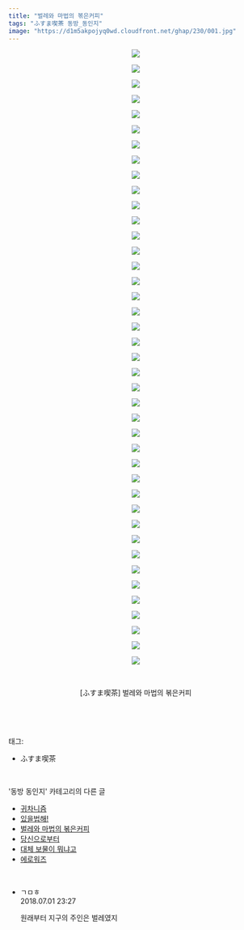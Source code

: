 ```yaml
---
title: "벌레와 마법의 볶은커피"
tags: "ふすま喫茶 동방_동인지"
image: "https://d1m5akpojyq0wd.cloudfront.net/ghap/230/001.jpg"
---
```

<div class="article">
<p style="text-align: center; clear: none; float: none;"><img src="{{ site.imgserver6 }}/ghap/230/001.jpg"/></p>
<p style="text-align: center; clear: none; float: none;"><img src="{{ site.imgserver6 }}/ghap/230/002.jpg"/></p>
<p style="text-align: center; clear: none; float: none;"><img src="{{ site.imgserver6 }}/ghap/230/003.jpg"/></p>
<p style="text-align: center; clear: none; float: none;"><img src="{{ site.imgserver6 }}/ghap/230/004.jpg"/></p>
<p style="text-align: center; clear: none; float: none;"><img src="{{ site.imgserver6 }}/ghap/230/005.jpg"/></p>
<p style="text-align: center; clear: none; float: none;"><img src="{{ site.imgserver6 }}/ghap/230/006.jpg"/></p>
<p style="text-align: center; clear: none; float: none;"><img src="{{ site.imgserver6 }}/ghap/230/007.jpg"/></p>
<p style="text-align: center; clear: none; float: none;"><img src="{{ site.imgserver6 }}/ghap/230/008.jpg"/></p>
<p style="text-align: center; clear: none; float: none;"><img src="{{ site.imgserver6 }}/ghap/230/009.jpg"/></p>
<p style="text-align: center; clear: none; float: none;"><img src="{{ site.imgserver6 }}/ghap/230/010.jpg"/></p>
<p style="text-align: center; clear: none; float: none;"><img src="{{ site.imgserver6 }}/ghap/230/011.jpg"/></p>
<p style="text-align: center; clear: none; float: none;"><img src="{{ site.imgserver6 }}/ghap/230/012.jpg"/></p>
<p style="text-align: center; clear: none; float: none;"><img src="{{ site.imgserver6 }}/ghap/230/013.jpg"/></p>
<p style="text-align: center; clear: none; float: none;"><img src="{{ site.imgserver6 }}/ghap/230/014.jpg"/></p>
<p style="text-align: center; clear: none; float: none;"><img src="{{ site.imgserver6 }}/ghap/230/015.jpg"/></p>
<p style="text-align: center; clear: none; float: none;"><img src="{{ site.imgserver6 }}/ghap/230/016.jpg"/></p>
<p style="text-align: center; clear: none; float: none;"><img src="{{ site.imgserver6 }}/ghap/230/017.jpg"/></p>
<p style="text-align: center; clear: none; float: none;"><img src="{{ site.imgserver6 }}/ghap/230/018.jpg"/></p>
<p style="text-align: center; clear: none; float: none;"><img src="{{ site.imgserver6 }}/ghap/230/019.jpg"/></p>
<p style="text-align: center; clear: none; float: none;"><img src="{{ site.imgserver6 }}/ghap/230/020.jpg"/></p>
<p style="text-align: center; clear: none; float: none;"><img src="{{ site.imgserver6 }}/ghap/230/021.jpg"/></p>
<p style="text-align: center; clear: none; float: none;"><img src="{{ site.imgserver6 }}/ghap/230/022.jpg"/></p>
<p style="text-align: center; clear: none; float: none;"><img src="{{ site.imgserver6 }}/ghap/230/023.jpg"/></p>
<p style="text-align: center; clear: none; float: none;"><img src="{{ site.imgserver6 }}/ghap/230/024.jpg"/></p>
<p style="text-align: center; clear: none; float: none;"><img src="{{ site.imgserver6 }}/ghap/230/025.jpg"/></p>
<p style="text-align: center; clear: none; float: none;"><img src="{{ site.imgserver6 }}/ghap/230/026.jpg"/></p>
<p style="text-align: center; clear: none; float: none;"><img src="{{ site.imgserver6 }}/ghap/230/027.jpg"/></p>
<p style="text-align: center; clear: none; float: none;"><img src="{{ site.imgserver6 }}/ghap/230/028.jpg"/></p>
<p style="text-align: center; clear: none; float: none;"><img src="{{ site.imgserver6 }}/ghap/230/029.jpg"/></p>
<p style="text-align: center; clear: none; float: none;"><img src="{{ site.imgserver6 }}/ghap/230/030.jpg"/></p>
<p style="text-align: center; clear: none; float: none;"><img src="{{ site.imgserver6 }}/ghap/230/031.jpg"/></p>
<p style="text-align: center; clear: none; float: none;"><img src="{{ site.imgserver6 }}/ghap/230/032.jpg"/></p>
<p style="text-align: center; clear: none; float: none;"><img src="{{ site.imgserver6 }}/ghap/230/033.jpg"/></p>
<p style="text-align: center; clear: none; float: none;"><img src="{{ site.imgserver6 }}/ghap/230/034.jpg"/></p>
<p style="text-align: center; clear: none; float: none;"><img src="{{ site.imgserver6 }}/ghap/230/035.jpg"/></p>
<p style="text-align: center; clear: none; float: none;"><img src="{{ site.imgserver6 }}/ghap/230/036.jpg"/></p>
<p style="text-align: center; clear: none; float: none;"><img src="{{ site.imgserver6 }}/ghap/230/037.jpg"/></p>
<p style="text-align: center; clear: none; float: none;"><img src="{{ site.imgserver6 }}/ghap/230/038.jpg"/></p>
<p style="text-align: center; clear: none; float: none;"><img src="{{ site.imgserver6 }}/ghap/230/039.jpg"/></p>
<p style="text-align: center; clear: none; float: none;"><img src="{{ site.imgserver6 }}/ghap/230/040.jpg"/></p>
<p style="text-align: center; clear: none; float: none;"><img src="{{ site.imgserver6 }}/ghap/230/041.jpg"/></p>
<p style="text-align: center; clear: none; float: none;"><br/></p>
<p style="text-align: center; clear: none; float: none;">[ふすま喫茶] 벌레와 마법의 볶은커피</p>
<p><br/></p>
</div><br/>
<div class="tagTrail">
<p>태그: </p>
<ul>
<li>ふすま喫茶</li>
</ul>
</div><br/>
<div class="another">
<p>'동방 동인지' 카테고리의 다른 글</p>
<ul>
<li><a href="/ghap_232">귀차니즘</a></li>
<li><a href="/ghap_231">있을법해!</a></li>
<li><a href="/ghap_230">벌레와 마법의 볶은커피</a></li>
<li><a href="/ghap_229">당신으로부터</a></li>
<li><a href="/ghap_227">대체 보물이 뭐냐고</a></li>
<li><a href="/ghap_226">에로워즈</a></li>
</ul>
</div><br/>
<div class="cb_module cb_fluid">
<div class="cb_wrt cb_profile">
<div class="comment">
<ul>
<li class="cb_thumb_off" id="comment15279447">
<div class="cb_comment_area">
<div class="cb_info_area">
<div class="cb_section">
<span class="cb_nick_name">ㄱㅁㅎ</span>
</div>
<div class="cb_section">
<span class="cb_date">2018.07.01 23:27 </span>
</div>
</div>
<div class="cb_dsc_comment">
<p class="cb_dsc">
											원래부터 지구의 주인은 벌레였지
										</p>
</div>
</div></li>
</ul>
</div>
</div><!-- commentList close -->
</div><br/>
